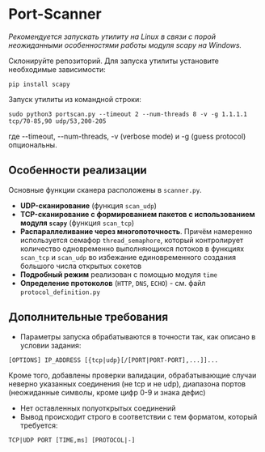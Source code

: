 # Port-Scanner
_Рекомендуется запускать утилиту на Linux в связи с порой неожиданными особенностями работы модуля scapy на Windows._

Склонируйте репозиторий.
Для запуска утилиты установите необходимые зависимости:

```pip install scapy```

Запуск утилиты из командной строки:

```sudo python3 portscan.py --timeout 2 --num-threads 8 -v -g 1.1.1.1 tcp/70-85,90 udp/53,200-205```

где --timeout, --num-threads, -v (verbose mode) и -g (guess protocol) опциональны.

## Особенности реализации
Основные функции сканера расположены в ```scanner.py```.
- **UDP-сканирование** (функция ```scan_udp```)
- **TCP-сканирование с формированием пакетов с использованием модуля ```scapy```** (функция ```scan_tcp```)
- **Распараллеливание через многопоточность**. Причём намеренно используется семафор ```thread_semaphore```, который контролирует количество одновременно выполняющихся потоков в функциях ```scan_tcp``` и ```scan_udp``` во избежание единовременного создания большого числа открытых сокетов
- **Подробный режим** реализован с помощью модуля ```time```
- **Определение протоколов** (```HTTP```, ```DNS```, ```ECHO```) - см. файл ```protocol_definition.py```

## Дополнительные требования
- Параметры запуска обрабатываются в точности так, как описано в условии задания:
 
```[OPTIONS] IP_ADDRESS [{tcp|udp}[/[PORT|PORT-PORT],...]]...```

Кроме того, добавлены проверки валидации, обрабатывающие случаи неверно указанных соединения (не tcp и не udp), диапазона портов (неожиданные символы, кроме цифр 0-9 и знака дефис)
- Нет оставленных полуоткрытых соединений
- Вывод происходит строго в соответствии с тем форматом, который требуется:

```TCP|UDP PORT [TIME,ms] [PROTOCOL|-]```
